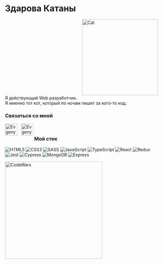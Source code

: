 
# Здарова Катаны
<img alt="Cat" align="right" style="margin-left: 500px;" width="250px" src="https://media.tenor.com/yceUgMM2xsUAAAAd/cat-glasses.gif" />

Я действующий Web разработчик.  
Я именно тот кот, который по ночам пишет за кого-то код.

### Связаться со мной

<a href="https://discordapp.com/users/254573323298537473/">
   <img align="left" alt="Evgeny Discord" width="40px" src="https://raw.githubusercontent.com/peterthehan/peterthehan/master/assets/discord.svg" />
</a>
<a href="https://t.me/PrivateNPC">
   <img align="left" style=" margin-left: 10px" target="_blank" alt="Evgeny email" width="40px" src="https://imgur.com/kRthD47.png" />
</a>  
</br>  

### **Мой стек**  

![HTML5](https://img.shields.io/badge/HTML5-0d1117?style=for-the-badge&logo=HTML5&logoColor=E34F26) ![CSS3](https://img.shields.io/badge/CSS3-0d1117?style=for-the-badge&logo=CSS3&logoColor=1572B6) ![SASS](https://img.shields.io/badge/SASS-0d1117?style=for-the-badge&logo=SASS&logoColor=CC6699) ![JavaScript](https://img.shields.io/badge/JavaScript-0d1117?style=for-the-badge&logo=JavaScript&logoColor=F7DF1E) ![TypeScript](https://img.shields.io/badge/TypeScript-0d1117?style=for-the-badge&logo=TypeScript&logoColor=3178C6) ![React](https://img.shields.io/badge/React-0d1117?style=for-the-badge&logo=React&logoColor=61DAFB) ![Redux](https://img.shields.io/badge/Redux-0d1117?style=for-the-badge&logo=Redux&logoColor=764ABC) ![Jest](https://img.shields.io/badge/Jest-0d1117?style=for-the-badge&logo=Jest&logoColor=C21325) ![Cypress](https://img.shields.io/badge/Cypress-0d1117?style=for-the-badge&logo=Cypress&logoColor=649d8c) ![MongoDB](https://img.shields.io/badge/MongoDB-0d1117?style=for-the-badge&logo=MongoDB&logoColor=47A248) ![Express](https://img.shields.io/badge/Express-0d1117?style=for-the-badge&logo=Express&logoColor=FFF)


[<img align="left" alt="CodeWars" width="320px" src="https://www.codewars.com/users/ZheniaEU/badges/large" />](https://www.codewars.com/users/ZheniaEU)
